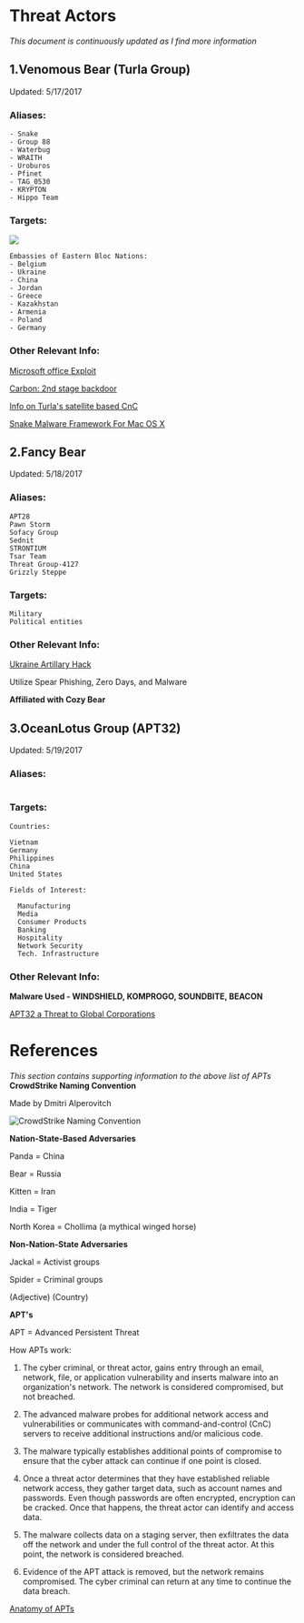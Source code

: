 # **Threat Actors**

*This document is continuously updated as I find more information*

## 1.**Venomous Bear (Turla Group)**
Updated: 5/17/2017
### Aliases:
```
- Snake
- Group 88
- Waterbug
- WRAITH
- Uroburos
- Pfinet
- TAG_0530
- KRYPTON
- Hippo Team
```
### Targets:
![](https://cdn.securelist.com/files/2015/09/satellite_Internet_en_5.png)
```
Embassies of Eastern Bloc Nations:
- Belgium
- Ukraine
- China
- Jordan
- Greece
- Kazakhstan
- Armenia
- Poland
- Germany
```
### Other Relevant Info:
[Microsoft office Exploit](https://otx.alienvault.com/pulse/5911ff9cdbd6ea04445af363/)

[Carbon: 2nd stage backdoor](https://otx.alienvault.com/pulse/58dd14f8e88c7c13038460ba/)

[Info on Turla's satellite based CnC](https://otx.alienvault.com/pulse/55f08e374637f26df8744429)

[Snake Malware Framework For Mac OS X](https://otx.alienvault.com/pulse/5909fc8d28fba172cbbb89cf/)

## 2.**Fancy Bear**
Updated: 5/18/2017
### Aliases:
```
APT28
Pawn Storm
Sofacy Group
Sednit
STRONTIUM
Tsar Team
Threat Group-4127
Grizzly Steppe
```

### Targets:
```
Military
Political entities
```

### Other Relevant Info:
[Ukraine Artillary Hack](https://www.crowdstrike.com/wp-content/brochures/FancyBearTracksUkrainianArtillery.pdf)

Utilize Spear Phishing, Zero Days, and Malware

**Affiliated with Cozy Bear**

## 3.**OceanLotus Group (APT32)**
Updated: 5/19/2017
### Aliases:
```
```
### Targets:
```
Countries:

Vietnam
Germany
Philippines
China
United States

Fields of Interest:

  Manufacturing
  Media
  Consumer Products
  Banking
  Hospitality
  Network Security
  Tech. Infrastructure
```
### Other Relevant Info:

**Malware Used - WINDSHIELD, KOMPROGO, SOUNDBITE, BEACON**

[APT32 a Threat to Global Corporations](https://www.fireeye.com/blog/threat-research/2017/05/cyber-espionage-apt32.html)



# References
*This section contains supporting information to the above list of APTs*
**CrowdStrike Naming Convention**

Made by Dmitri Alperovitch

![CrowdStrike Naming Convention](https://www.crowdstrike.com/blog/wp-content/uploads/2014/09/Picture1.png)

**Nation-State-Based Adversaries**

Panda = China

Bear = Russia

Kitten = Iran

India = Tiger

North Korea = Chollima (a mythical winged horse)


**Non-Nation-State Adversaries**

Jackal = Activist groups

Spider = Criminal groups

(Adjective) (Country)

**APT's**

APT = Advanced Persistent Threat

How APTs work:

1. The cyber criminal, or threat actor, gains entry through an email, network, file, or application vulnerability and inserts malware into an organization's network. The network is considered compromised, but not breached.

2. The advanced malware probes for additional network access and vulnerabilities or communicates with command-and-control (CnC) servers to receive additional instructions and/or malicious code.

3. The malware typically establishes additional points of compromise to ensure that the cyber attack can continue if one point is closed.

4. Once a threat actor determines that they have established reliable network access, they gather target data, such as account names and passwords. Even though passwords are often encrypted, encryption can be cracked. Once that happens, the threat actor can identify and access data.

5. The malware collects data on a staging server, then exfiltrates the data off the network and under the full control of the threat actor. At this point, the network is considered breached.

6. Evidence of the APT attack is removed, but the network remains compromised. The cyber criminal can return at any time to continue the data breach.

[Anatomy of APTs](https://www.fireeye.com/current-threats/anatomy-of-a-cyber-attack.html)
